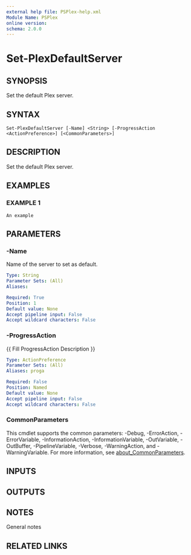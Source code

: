 ```yaml
---
external help file: PSPlex-help.xml
Module Name: PSPlex
online version:
schema: 2.0.0
---
```


# Set-PlexDefaultServer

## SYNOPSIS
Set the default Plex server.

## SYNTAX

```
Set-PlexDefaultServer [-Name] <String> [-ProgressAction <ActionPreference>] [<CommonParameters>]
```

## DESCRIPTION
Set the default Plex server.

## EXAMPLES

### EXAMPLE 1
```
An example
```

## PARAMETERS

### -Name
Name of the server to set as default.

```yaml
Type: String
Parameter Sets: (All)
Aliases:

Required: True
Position: 1
Default value: None
Accept pipeline input: False
Accept wildcard characters: False
```

### -ProgressAction
{{ Fill ProgressAction Description }}

```yaml
Type: ActionPreference
Parameter Sets: (All)
Aliases: proga

Required: False
Position: Named
Default value: None
Accept pipeline input: False
Accept wildcard characters: False
```

### CommonParameters
This cmdlet supports the common parameters: -Debug, -ErrorAction, -ErrorVariable, -InformationAction, -InformationVariable, -OutVariable, -OutBuffer, -PipelineVariable, -Verbose, -WarningAction, and -WarningVariable. For more information, see [about_CommonParameters](http://go.microsoft.com/fwlink/?LinkID=113216).

## INPUTS

## OUTPUTS

## NOTES
General notes

## RELATED LINKS

